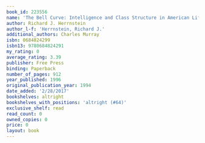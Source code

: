 ```yaml
---
book_id: 223556
name: 'The Bell Curve: Intelligence and Class Structure in American Life'
author: Richard J. Herrnstein
author_l-f: 'Herrnstein, Richard J.'
additional_authors: Charles Murray
isbn: 0684824299
isbn13: 9780684824291
my_rating: 0
average_rating: 3.39
publisher: Free Press
binding: Paperback
number_of_pages: 912
year_published: 1996
original_publication_year: 1994
date_added: '2/28/2017'
bookshelves: altright
bookshelves_with_positions: 'altright (#64)'
exclusive_shelf: read
read_count: 0
owned_copies: 0
price: 0
layout: book
---
```

